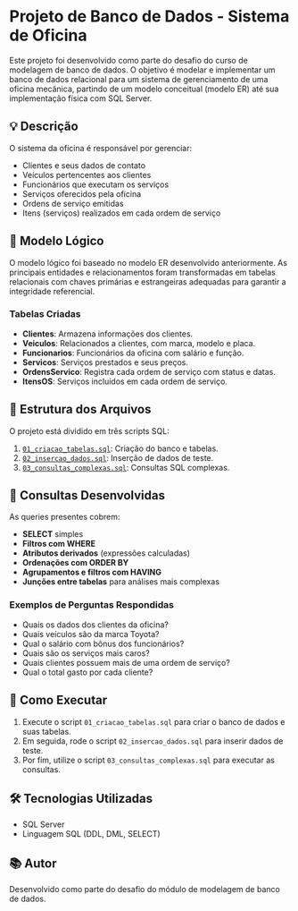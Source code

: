 
# Projeto de Banco de Dados - Sistema de Oficina

Este projeto foi desenvolvido como parte do desafio do curso de modelagem de banco de dados. O objetivo é modelar e implementar um banco de dados relacional para um sistema de gerenciamento de uma oficina mecânica, partindo de um modelo conceitual (modelo ER) até sua implementação física com SQL Server.

## 💡 Descrição

O sistema da oficina é responsável por gerenciar:

- Clientes e seus dados de contato
- Veículos pertencentes aos clientes
- Funcionários que executam os serviços
- Serviços oferecidos pela oficina
- Ordens de serviço emitidas
- Itens (serviços) realizados em cada ordem de serviço

## 🧱 Modelo Lógico

O modelo lógico foi baseado no modelo ER desenvolvido anteriormente. As principais entidades e relacionamentos foram transformadas em tabelas relacionais com chaves primárias e estrangeiras adequadas para garantir a integridade referencial.

### Tabelas Criadas

- **Clientes**: Armazena informações dos clientes.
- **Veiculos**: Relacionados a clientes, com marca, modelo e placa.
- **Funcionarios**: Funcionários da oficina com salário e função.
- **Servicos**: Serviços prestados e seus preços.
- **OrdensServico**: Registra cada ordem de serviço com status e datas.
- **ItensOS**: Serviços incluídos em cada ordem de serviço.

## 📂 Estrutura dos Arquivos

O projeto está dividido em três scripts SQL:

1. [`01_criacao_tabelas.sql`](./01_criacao_tabelas.sql): Criação do banco e tabelas.
2. [`02_insercao_dados.sql`](./02_insercao_dados.sql): Inserção de dados de teste.
3. [`03_consultas_complexas.sql`](./03_consultas_complexas.sql): Consultas SQL complexas.

## 🧪 Consultas Desenvolvidas

As queries presentes cobrem:

- **SELECT** simples
- **Filtros com WHERE**
- **Atributos derivados** (expressões calculadas)
- **Ordenações com ORDER BY**
- **Agrupamentos e filtros com HAVING**
- **Junções entre tabelas** para análises mais complexas

### Exemplos de Perguntas Respondidas

- Quais os dados dos clientes da oficina?
- Quais veículos são da marca Toyota?
- Qual o salário com bônus dos funcionários?
- Quais são os serviços mais caros?
- Quais clientes possuem mais de uma ordem de serviço?
- Qual o total gasto por cada cliente?

## 🚀 Como Executar

1. Execute o script `01_criacao_tabelas.sql` para criar o banco de dados e suas tabelas.
2. Em seguida, rode o script `02_insercao_dados.sql` para inserir dados de teste.
3. Por fim, utilize o script `03_consultas_complexas.sql` para executar as consultas.

## 🛠️ Tecnologias Utilizadas

- SQL Server
- Linguagem SQL (DDL, DML, SELECT)

## 📚 Autor

Desenvolvido como parte do desafio do módulo de modelagem de banco de dados.
